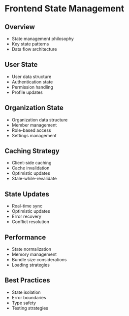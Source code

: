 # Frontend State Management

## Overview
- State management philosophy
- Key state patterns
- Data flow architecture

## User State
- User data structure
- Authentication state
- Permission handling
- Profile updates

## Organization State
- Organization data structure
- Member management
- Role-based access
- Settings management

## Caching Strategy
- Client-side caching
- Cache invalidation
- Optimistic updates
- Stale-while-revalidate

## State Updates
- Real-time sync
- Optimistic updates
- Error recovery
- Conflict resolution

## Performance
- State normalization
- Memory management
- Bundle size considerations
- Loading strategies

## Best Practices
- State isolation
- Error boundaries
- Type safety
- Testing strategies 